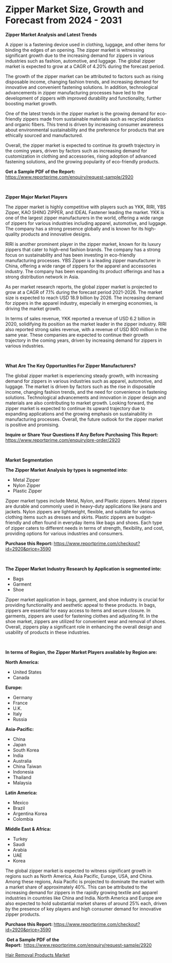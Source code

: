 <p><h1>Zipper Market Size, Growth and Forecast from 2024 - 2031</h1></p><p><strong>Zipper Market Analysis and Latest Trends</strong></p>
<p><p>A zipper is a fastening device used in clothing, luggage, and other items for binding the edges of an opening. The zipper market is witnessing significant growth due to the increasing demand for zippers in various industries such as fashion, automotive, and luggage. The global zipper market is expected to grow at a CAGR of 4.20% during the forecast period.</p><p>The growth of the zipper market can be attributed to factors such as rising disposable income, changing fashion trends, and increasing demand for innovative and convenient fastening solutions. In addition, technological advancements in zipper manufacturing processes have led to the development of zippers with improved durability and functionality, further boosting market growth.</p><p>One of the latest trends in the zipper market is the growing demand for eco-friendly zippers made from sustainable materials such as recycled plastics and organic fibers. This trend is driven by increasing consumer awareness about environmental sustainability and the preference for products that are ethically sourced and manufactured.</p><p>Overall, the zipper market is expected to continue its growth trajectory in the coming years, driven by factors such as increasing demand for customization in clothing and accessories, rising adoption of advanced fastening solutions, and the growing popularity of eco-friendly products.</p></p>
<p><strong>Get a Sample PDF of the Report:&nbsp;</strong> <a href="https://www.reportprime.com/enquiry/request-sample/2920">https://www.reportprime.com/enquiry/request-sample/2920</a></p>
<p>&nbsp;</p>
<p><strong>Zipper Major Market Players</strong></p>
<p><p>The zipper market is highly competitive with players such as YKK, RIRI, YBS Zipper, KAO SHING ZIPPER, and IDEAL Fastener leading the market. YKK is one of the largest zipper manufacturers in the world, offering a wide range of zippers for various industries including apparel, automotive, and luggage. The company has a strong presence globally and is known for its high-quality products and innovative designs.</p><p>RIRI is another prominent player in the zipper market, known for its luxury zippers that cater to high-end fashion brands. The company has a strong focus on sustainability and has been investing in eco-friendly manufacturing processes. YBS Zipper is a leading zipper manufacturer in China, offering a wide range of zippers for the apparel and accessories industry. The company has been expanding its product offerings and has a strong distribution network in Asia.</p><p>As per market research reports, the global zipper market is projected to grow at a CAGR of 7.1% during the forecast period 2021-2026. The market size is expected to reach USD 18.9 billion by 2026. The increasing demand for zippers in the apparel industry, especially in emerging economies, is driving the market growth.</p><p>In terms of sales revenue, YKK reported a revenue of USD 6.2 billion in 2020, solidifying its position as the market leader in the zipper industry. RIRI also reported strong sales revenue, with a revenue of USD 800 million in the same year. These companies are expected to continue their growth trajectory in the coming years, driven by increasing demand for zippers in various industries.</p></p>
<p>&nbsp;</p>
<p><strong>What Are The Key Opportunities For Zipper Manufacturers?</strong></p>
<p><p>The global zipper market is experiencing steady growth, with increasing demand for zippers in various industries such as apparel, automotive, and luggage. The market is driven by factors such as the rise in disposable income, changing fashion trends, and the need for convenience in fastening solutions. Technological advancements and innovation in zipper design and materials are also contributing to market growth. Looking forward, the zipper market is expected to continue its upward trajectory due to expanding applications and the growing emphasis on sustainability in manufacturing processes. Overall, the future outlook for the zipper market is positive and promising.</p></p>
<p><strong>Inquire or Share Your Questions If Any Before Purchasing This Report:</strong> <a href="https://www.reportprime.com/enquiry/pre-order/2920">https://www.reportprime.com/enquiry/pre-order/2920</a></p>
<p>&nbsp;</p>
<p><strong>Market Segmentation</strong></p>
<p><strong>The Zipper Market Analysis by types is segmented into:</strong></p>
<p><ul><li>Metal Zipper</li><li>Nylon Zipper</li><li>Plastic Zipper</li></ul></p>
<p><p>Zipper market types include Metal, Nylon, and Plastic zippers. Metal zippers are durable and commonly used in heavy-duty applications like jeans and jackets. Nylon zippers are lightweight, flexible, and suitable for various clothing items such as dresses and skirts. Plastic zippers are budget-friendly and often found in everyday items like bags and shoes. Each type of zipper caters to different needs in terms of strength, flexibility, and cost, providing options for various industries and consumers.</p></p>
<p><strong>Purchase this Report:&nbsp;</strong><a href="https://www.reportprime.com/checkout?id=2920&price=3590">https://www.reportprime.com/checkout?id=2920&price=3590</a></p>
<p>&nbsp;</p>
<p><strong>The Zipper Market Industry Research by Application is segmented into:</strong></p>
<p><ul><li>Bags</li><li>Garment</li><li>Shoe</li></ul></p>
<p><p>Zipper market application in bags, garment, and shoe industry is crucial for providing functionality and aesthetic appeal to these products. In bags, zippers are essential for easy access to items and secure closure. In garments, zippers are used for fastening clothes and adjusting fit. In the shoe market, zippers are utilized for convenient wear and removal of shoes. Overall, zippers play a significant role in enhancing the overall design and usability of products in these industries.</p></p>
<p>&nbsp;</p>
<p><strong>In terms of Region, the Zipper Market Players available by Region are:</strong></p>
<p>
    <p> <strong> North America: </strong>
        <ul>
            <li>United States</li>
            <li>Canada</li>
        </ul>
        </p> 
    <p> <strong> Europe: </strong>
        <ul>
            <li>Germany</li>
            <li>France</li>
            <li>U.K.</li>
            <li>Italy</li>
            <li>Russia</li>
        </ul>
        </p> 
    <p> <strong> Asia-Pacific: </strong>
        <ul>
            <li>China</li>
            <li>Japan</li>
            <li>South Korea</li>
            <li>India</li>
            <li>Australia</li>
            <li>China Taiwan</li>
            <li>Indonesia</li>
            <li>Thailand</li>
            <li>Malaysia</li>
        </ul>
        </p> 
    <p> <strong> Latin America: </strong>
        <ul>
            <li>Mexico</li>
            <li>Brazil</li>
            <li>Argentina Korea</li>
            <li>Colombia</li>
        </ul>
        </p> 
    <p> <strong> Middle East & Africa: </strong>
        <ul>
            <li>Turkey</li>
            <li>Saudi</li>
            <li>Arabia</li>
            <li>UAE</li>
            <li>Korea</li>
        </ul>
    </p>
    </p>
<p><p>The global zipper market is expected to witness significant growth in regions such as North America, Asia Pacific, Europe, USA, and China. Among these regions, Asia Pacific is projected to dominate the market with a market share of approximately 40%. This can be attributed to the increasing demand for zippers in the rapidly growing textile and apparel industries in countries like China and India. North America and Europe are also expected to hold substantial market shares of around 25% each, driven by the presence of key players and high consumer demand for innovative zipper products.</p></p>
<p><strong>Purchase this Report: </strong><a href="https://www.reportprime.com/checkout?id=2920&price=3590">https://www.reportprime.com/checkout?id=2920&price=3590</a></p>
<p>&nbsp;<strong>Get a Sample PDF of the Report:&nbsp;&nbsp;</strong><a href="https://www.reportprime.com/enquiry/request-sample/2920">https://www.reportprime.com/enquiry/request-sample/2920</a></p>
<p><strong></strong></p>
<p><p><a href="https://github.com/wusalecollins540tpqoz/Market-Research-Report-List-1/blob/main/hair-removal-products-market.md">Hair Removal Products Market</a></p></p>